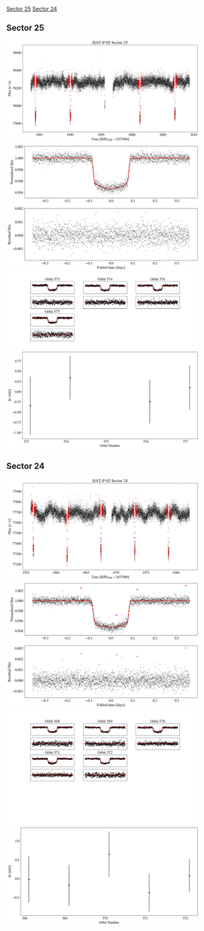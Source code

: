 [Sector 25](#sector25)
[Sector 24](#sector24)

<a name = "sector25"></a>
## Sector 25
![alt text](/tt/HAT-P-02_Sector_25/HAT-P-02_Sector_25_a_TimeSeries.png)
![alt text](/tt/HAT-P-02_Sector_25/HAT-P-02_Sector_25_b_FoldedLightCurve.png)
![alt text](/tt/HAT-P-02_Sector_25/HAT-P-02_Sector_25_b_IndividualTransitsWithFit.png)
![alt text](/tt/HAT-P-02_Sector_25/HAT-P-02_Sector_25_c_TimingResiduals.png)

<a name = "sector24"></a>
## Sector 24
![alt text](/tt/HAT-P-02_Sector_24/HAT-P-02_Sector_24_a_TimeSeries.png)
![alt text](/tt/HAT-P-02_Sector_24/HAT-P-02_Sector_24_b_FoldedLightCurve.png)
![alt text](/tt/HAT-P-02_Sector_24/HAT-P-02_Sector_24_b_IndividualTransitsWithFit.png)
![alt text](/tt/HAT-P-02_Sector_24/HAT-P-02_Sector_24_c_TimingResiduals.png)

